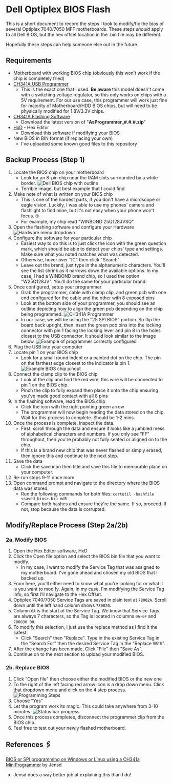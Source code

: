 # Dell Optiplex BIOS Flash

This is a short document to record the steps I took to modify/fix the bios of several Optiplex 7040/7050 MFF motherboards. These steps _should_ apply to all Dell BIOS, but the hex offset location in the .bin file may be different.

Hopefully these steps can help someone else out in the future.

## Requirements
- Motherboard with working BIOS chip (obviously this won't work if the chip is completely fried)
- [CH341A USB Programmer](https://www.amazon.com/KeeYees-SOIC8-EEPROM-CH341A-Programmer/dp/B07SHSL9X9/ref=sr_1_3?keywords=ch341a+programmer&qid=1693206571&sprefix=ch341A%2Caps%2C121&sr=8-3)
    - This is the exact one that I used. **Be aware** this model doesn't come with a switching voltage regulator, so this only works on chips with a 5V requirement. For our use case, this programmer will work just fine for majority of Motherboard/HDD BIOS chips, but will need to be physically modified for 1.8V/3.3V chips.
- [CH341A Flashing Software](https://github.com/nofeletru/UsbAsp-flash/releases/)
    - Download the latest version of "**AsProgrammer_#.#.#.zip**"
- [HxD](https://mh-nexus.de/en/hxd/) - Hex Editor
    - Download this software if modifying your BIOS
- New BIOS in BIN format (if replacing your own)
    - I've uploaded some known good files to this repository

## Backup Process (Step 1)
1. Locate the BIOS chip on your motherboard
    - Look for an 8-pin chip near the RAM slots surrounded by a white border.
    ![Dell BIOS chip with outline](https://jensd.be/wp-content/uploads/image-20.png)
    - Terrible image, but best example that I could find
2. Make note of what is written on your BIOS chip
    - This is one of the hardest parts, if you don't have a microscope or eagle vision. Luckily, I was able to use my phones' camera and flashlight to find mine, but it's not easy when your phone won't focus. :roll_eyes:
    - For example, my chip read "WINBOND 25Q128JVSQ"
3. Open the flashing software and configure your Hardware
    ![Hardware menu dropdown](https://jensd.be/wp-content/uploads/image-17.png)
4. Configure the software for your particular chip
    - Easiest way to do this is to just click the icon with the green question mark, which should be able to detect your chips' type and settings. Make sure what you noted matches what was detected.
    - Otherwise, hover over "IC" then click "Search"
    - Leave out the brand, just type in the alphanumeric characters. You'll see the list shrink as it narrows down the available options. In my case, I had a WINBOND brand chip, so I used the option "W25Q128JV". You'll do the same for your particular brand.
5. Once configured, setup your programmer
    - Grab the programmer, cable with clamp clip, and green pcb with one end configured for the cable and the other with 8 exposed pins
    - Look at the bottom side of your programmer, you should see an outline depicting how to align the green pcb depending on the chip being programmed.
    ![CH341A Programmer](https://i5.walmartimages.com/asr/f8b2298c-f031-4da4-b9eb-44a83ecbc168.2688595ece2132b69c2c9668eac06f32.jpeg?odnHeight=768&odnWidth=768&odnBg=FFFFFF)
    - In our case, we will be using the "25 SPI BIOS" portion. So flip the board back upright, then insert the green pcb pins into the locking connector with pin 1 facing the locking lever and pin 8 in the holes closest to the USB connector. It should look similar to the image below.
    ![Example of programmer correctly configured](https://i5.walmartimages.com/asr/9651009c-1d4a-496a-b29b-cd93b6d5cc0d.3f552d92e3b6142816e8728379d20ac0.jpeg?odnHeight=768&odnWidth=768&odnBg=FFFFFF)
6. Plug the USB into your computer
7. Locate pin 1 on your BIOS chip
    - Look for a small round indent or a painted dot on the chip. The pin on the farthest edge closest to the indicator is pin 1.
    ![Example BIOS chip pinout](https://scontent-lax3-1.xx.fbcdn.net/v/t1.6435-9/115912245_117879603339486_7850752308703871979_n.jpg?stp=dst-jpg_p526x296&_nc_cat=110&ccb=1-7&_nc_sid=8bfeb9&_nc_ohc=IeZof7P-yekAX-QyfEr&_nc_ht=scontent-lax3-1.xx&oh=00_AfApTtaoEeAbmKvlsO4mgL-OflyPnixDdhC1d4kdI_7Gng&oe=6513BEC8)
8. Connect the clamp clip to the BIOS chip
    - Look at the clip and find the red wire, this wire will be connected to pin 1 on the BIOS chip.
    - Pinch the clip to fully expand then place it onto the chip ensuring you've made good contact with all 8 pins
9. In the flashing software, read the BIOS chip
    - Click the icon with the right pointing green arrow
    - The programmer will now begin reading the data stored on the chip. Wait for this process to complete. Should be 1-2 mins.
10. Once the process is complete, inspect the data.
    - First, scroll through the data and ensure it looks like a jumbled mess of alphabetical characters and numbers. If you only see "FF" throughout, then you're probably not fully seated or aligned on to the chip.
    - If this is a brand new chip that was never flashed or simply erased, then ignore this and continue to the next step.
11. Save the data
    - Click the save icon then title and save this file to memorable place on your computer.
12. Re-run steps 9-11 once more
13. Open command prompt and navigate to the directory where the BIOS data was stored.
    - Run the following commands for both files:
    `certutil -hashfile <saved_bios>.bin md5`
    - Compare both hashes and ensure they're the same. If so, proceed. If not, stop because the data is corrupted.

## Modify/Replace Process (Step 2a/2b)

### 2a. Modify BIOS
1. Open the Hex Editor software, HxD
2. Click the Open file option and select the BIOS bin file that you want to modify.
    - In my case, I want to modify the Service Tag that was assigned to my motherboard. I've gone ahead and chosen my old BIOS that I backed up.
3. From here, you'll either need to know what you're looking for or what it is you want to modify. Again, in my case, I'm modifying the Service Tag info, so first I'll navigate to the Hex Offset.
4. Optiplex 7040/7050 Service Tags are saved in plain text at `78002A`. Scroll down until the left hand column shows `780020`.
5. Column `0A` is the start of the Service Tag. We know that Service Tags are always 7 characters, so the Tag is located in columns `0A-0F` and `780030 00`.
6. To modify this selection, I just use the replace method as I find it the safest.
    - Click "Search" then "Replace". Type in the existing Service Tag in the "Search For" then the desired Service Tag in the "Replace With". 
7. After the change has been made, Click "File" then "Save As".
8. Continue on to the next section to upload your modified BIOS.

### 2b. Replace BIOS
1. Click "Open file" then choose either the modified BIOS or the new one
2. To the right of the left facing red arrow icon is a drop down menu. Click that dropdown menu and click on the 4 step process.
    ![Programming Steps](https://jensd.be/wp-content/uploads/image-25.png)
3. Choose "Yes"
4. Let the program work its magic. This could take anywhere from 3-10 minutes.
    ![Status bar progress](https://jensd.be/wp-content/uploads/image-26.png)
5. Once this process completes, disconnect the programmer clip from the BIOS chip.
6. Feel free to test out your newly flashed motherboard.

## References 🖇️
[BIOS or SPI programming on Windows or Linux using a CH341a MiniProgrammer](https://jensd.be/980/linux/bios-or-spi-programming-on-windows-or-linux-using-a-ch341a) by Jensd
  - Jensd does a way better job at explaining this than I do!
